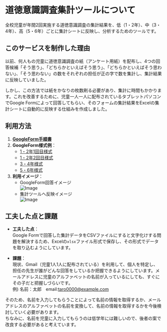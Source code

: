 # 道徳意識調査集計ツールについて

全校児童が年間2回実施する道徳意識調査の集計結果を、低（1・2年）、中（3・4年）、高（5・6年）ごとに集計シートに反映し、分析するためのツールです。

## このサービスを制作した理由

以前、何人もの児童に道徳意識調査の紙（アンケート用紙）を配布し、4つの回答候補「そう思う」、「どちらかといえばそう思う」、「どちらかといえばそう思わない」、「そう思わない」の数をそれぞれの担任が正の字で数を集計し、集計結果に反映していました。

しかし、この方法では紙をかなりの枚数刷る必要があり、集計に時間もかかります。これを改善するために、児童一人一人に配布されているタブレットパソコンでGoogle Formによって回答してもらい、そのフォームの集計結果をExcelの集計シートに自動的に反映する仕組みを作成しました。

## 利用方法

1. **[GoogleForm手順書](https://drive.google.com/file/d/1wZbLiNj0itwgJqB-rKQelXjRnra4mqrE/view?usp=drive_link)**
2. **GoogleForm様式例**：
    - [1・2年1回目様式](https://docs.google.com/forms/d/1sW5VxlJwssp_eZXEipg3bHS1Sv2KiXJn9oy2HGWk-CI/edit)  
    - [1・2年2回目様式](https://docs.google.com/forms/d/1gCxjfpWNqgHs_pC8_-94GDuMor8nEE6YfzbPp3ZSUN8/edit)  
    - [3・4年様式](https://docs.google.com/forms/d/1PyFQd7vF4r7WEKtcpKlE7hlxAPXOaUiipoBHSsQJUfE/edit)  
    - [5・6年様式](https://docs.google.com/forms/d/19pedhnWsaVu5_4K9ylZU1DegkmnGi4gZVGMOYT4z_eo/edit)
3. **利用イメージ**：
    - GoogleForm回答イメージ  
    ![Image](https://github.com/user-attachments/assets/77fbb11b-0167-4bfd-a282-c31461b2b0f6)
    - 集計ツールへ反映イメージ  
    ![Image](https://github.com/user-attachments/assets/ddd84226-7496-46a8-a005-c6c0a62ba5ad)
## 工夫した点と課題

- **工夫した点**：  
    Google Formで回答した集計データをCSVファイルにすると文字化けする問題を解決するため、Excelの`xlsx`ファイル形式で保存し、その形式でデータを取り込むようにしています。

- **課題**：  
現状、Gmail（児童1人1人に配布されている）を利用して、個人を特定し、担任の先生が誰がどんな回答をしているか把握できるようにしています。メールアドレスに児童のアルファベットの名前が入っているにしても、すぐにその子だと把握しづらいです。  
例) 名前：太郎　email:taro0000@example.com  

そのため、名前を入力してもらうことによって名前の情報を取得するか、メールアドレスのアルファベットの名前を変換して、名前の情報を取得するかを今後検討していく必要があります。  
ちなみに、名前を児童に入力してもらうのは低学年には難しいので、後者の案で改良する必要があると考えています。
